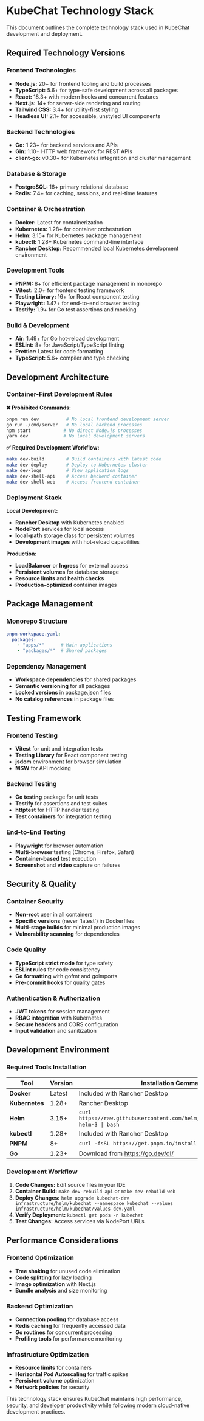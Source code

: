 # KubeChat Technology Stack

This document outlines the complete technology stack used in KubeChat development and deployment.

## Required Technology Versions

### Frontend Technologies
- **Node.js:** 20+ for frontend tooling and build processes
- **TypeScript:** 5.6+ for type-safe development across all packages
- **React:** 18.3+ with modern hooks and concurrent features
- **Next.js:** 14+ for server-side rendering and routing
- **Tailwind CSS:** 3.4+ for utility-first styling
- **Headless UI:** 2.1+ for accessible, unstyled UI components

### Backend Technologies  
- **Go:** 1.23+ for backend services and APIs
- **Gin:** 1.10+ HTTP web framework for REST APIs
- **client-go:** v0.30+ for Kubernetes integration and cluster management

### Database & Storage
- **PostgreSQL:** 16+ primary relational database
- **Redis:** 7.4+ for caching, sessions, and real-time features

### Container & Orchestration
- **Docker:** Latest for containerization
- **Kubernetes:** 1.28+ for container orchestration
- **Helm:** 3.15+ for Kubernetes package management
- **kubectl:** 1.28+ Kubernetes command-line interface
- **Rancher Desktop:** Recommended local Kubernetes development environment

### Development Tools
- **PNPM:** 8+ for efficient package management in monorepo
- **Vitest:** 2.0+ for frontend testing framework
- **Testing Library:** 16+ for React component testing
- **Playwright:** 1.47+ for end-to-end browser testing
- **Testify:** 1.9+ for Go test assertions and mocking

### Build & Development
- **Air:** 1.49+ for Go hot-reload development
- **ESLint:** 8+ for JavaScript/TypeScript linting
- **Prettier:** Latest for code formatting
- **TypeScript:** 5.6+ compiler and type checking

## Development Architecture

### Container-First Development Rules

**❌ Prohibited Commands:**
```bash
pnpm run dev          # No local frontend development server
go run ./cmd/server   # No local backend processes  
npm start            # No direct Node.js processes
yarn dev             # No local development servers
```

**✅ Required Development Workflow:**
```bash
make dev-build        # Build containers with latest code
make dev-deploy       # Deploy to Kubernetes cluster
make dev-logs         # View application logs
make dev-shell-api    # Access backend container
make dev-shell-web    # Access frontend container
```

### Deployment Stack

**Local Development:**
- **Rancher Desktop** with Kubernetes enabled
- **NodePort** services for local access
- **local-path** storage class for persistent volumes
- **Development images** with hot-reload capabilities

**Production:**
- **LoadBalancer** or **Ingress** for external access
- **Persistent volumes** for database storage
- **Resource limits** and **health checks**
- **Production-optimized** container images

## Package Management

### Monorepo Structure
```yaml
pnpm-workspace.yaml:
  packages:
    - "apps/*"      # Main applications
    - "packages/*"  # Shared packages
```

### Dependency Management
- **Workspace dependencies** for shared packages
- **Semantic versioning** for all packages
- **Locked versions** in package.json files
- **No catalog references** in package files

## Testing Framework

### Frontend Testing
- **Vitest** for unit and integration tests
- **Testing Library** for React component testing  
- **jsdom** environment for browser simulation
- **MSW** for API mocking

### Backend Testing
- **Go testing** package for unit tests
- **Testify** for assertions and test suites
- **httptest** for HTTP handler testing
- **Test containers** for integration testing

### End-to-End Testing
- **Playwright** for browser automation
- **Multi-browser** testing (Chrome, Firefox, Safari)
- **Container-based** test execution
- **Screenshot** and **video** capture on failures

## Security & Quality

### Container Security
- **Non-root** user in all containers
- **Specific versions** (never 'latest') in Dockerfiles
- **Multi-stage builds** for minimal production images
- **Vulnerability scanning** for dependencies

### Code Quality
- **TypeScript strict mode** for type safety
- **ESLint rules** for code consistency
- **Go formatting** with gofmt and goimports
- **Pre-commit hooks** for quality gates

### Authentication & Authorization
- **JWT tokens** for session management
- **RBAC integration** with Kubernetes
- **Secure headers** and CORS configuration
- **Input validation** and sanitization

## Development Environment

### Required Tools Installation

| Tool | Version | Installation Command |
|------|---------|---------------------|
| **Docker** | Latest | Included with Rancher Desktop |
| **Kubernetes** | 1.28+ | Rancher Desktop |  
| **Helm** | 3.15+ | `curl https://raw.githubusercontent.com/helm/helm/main/scripts/get-helm-3 \| bash` |
| **kubectl** | 1.28+ | Included with Rancher Desktop |
| **PNPM** | 8+ | `curl -fsSL https://get.pnpm.io/install.sh \| sh` |
| **Go** | 1.23+ | Download from https://go.dev/dl/ |

### Development Workflow

1. **Code Changes:** Edit source files in your IDE
2. **Container Build:** `make dev-rebuild-api` or `make dev-rebuild-web`  
3. **Deploy Changes:** `helm upgrade kubechat-dev infrastructure/helm/kubechat --namespace kubechat --values infrastructure/helm/kubechat/values-dev.yaml`
4. **Verify Deployment:** `kubectl get pods -n kubechat`
5. **Test Changes:** Access services via NodePort URLs

## Performance Considerations

### Frontend Optimization
- **Tree shaking** for unused code elimination
- **Code splitting** for lazy loading
- **Image optimization** with Next.js
- **Bundle analysis** and size monitoring

### Backend Optimization  
- **Connection pooling** for database access
- **Redis caching** for frequently accessed data
- **Go routines** for concurrent processing
- **Profiling tools** for performance monitoring

### Infrastructure Optimization
- **Resource limits** for containers
- **Horizontal Pod Autoscaling** for traffic spikes
- **Persistent volume** optimization
- **Network policies** for security

This technology stack ensures KubeChat maintains high performance, security, and developer productivity while following modern cloud-native development practices.
